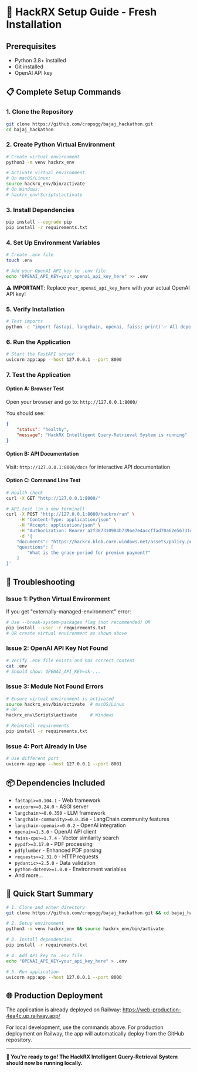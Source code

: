 # 🚀 HackRX Setup Guide - Fresh Installation

## Prerequisites
- Python 3.8+ installed
- Git installed
- OpenAI API key

## 📋 Complete Setup Commands

### 1. Clone the Repository
```bash
git clone https://github.com/cropsgg/bajaj_hackathon.git
cd bajaj_hackathon
```

### 2. Create Python Virtual Environment
```bash
# Create virtual environment
python3 -m venv hackrx_env

# Activate virtual environment
# On macOS/Linux:
source hackrx_env/bin/activate
# On Windows:
# hackrx_env\Scripts\activate
```

### 3. Install Dependencies
```bash
pip install --upgrade pip
pip install -r requirements.txt
```

### 4. Set Up Environment Variables
```bash
# Create .env file
touch .env

# Add your OpenAI API key to .env file
echo "OPENAI_API_KEY=your_openai_api_key_here" >> .env
```

**⚠️ IMPORTANT**: Replace `your_openai_api_key_here` with your actual OpenAI API key!

### 5. Verify Installation
```bash
# Test imports
python -c "import fastapi, langchain, openai, faiss; print('✅ All dependencies installed successfully!')"
```

### 6. Run the Application
```bash
# Start the FastAPI server
uvicorn app:app --host 127.0.0.1 --port 8000
```

### 7. Test the Application

#### Option A: Browser Test
Open your browser and go to: `http://127.0.0.1:8000/`

You should see:
```json
{
    "status": "healthy",
    "message": "HackRX Intelligent Query-Retrieval System is running"
}
```

#### Option B: API Documentation
Visit: `http://127.0.0.1:8000/docs` for interactive API documentation

#### Option C: Command Line Test
```bash
# Health check
curl -X GET "http://127.0.0.1:8000/"

# API test (in a new terminal)
curl -X POST "http://127.0.0.1:8000/hackrx/run" \
     -H "Content-Type: application/json" \
     -H "Accept: application/json" \
     -H "Authorization: Bearer a2f387310984b739ae7e4accffad70a62e5673145dd05bc749dc913c0e6d0c42" \
     -d '{
    "documents": "https://hackrx.blob.core.windows.net/assets/policy.pdf?sv=2023-01-03&st=2025-07-04T09%3A11%3A24Z&se=2027-07-05T09%3A11%3A00Z&sr=b&sp=r&sig=N4a9OU0w0QXO6AOIBiu4bpl7AXvEZogeT%2FjUHNO7HzQ%3D",
    "questions": [
        "What is the grace period for premium payment?"
    ]
}'
```

## 🔧 Troubleshooting

### Issue 1: Python Virtual Environment
If you get "externally-managed-environment" error:
```bash
# Use --break-system-packages flag (not recommended) OR
pip install --user -r requirements.txt
# OR create virtual environment as shown above
```

### Issue 2: OpenAI API Key Not Found
```bash
# Verify .env file exists and has correct content
cat .env
# Should show: OPENAI_API_KEY=sk-...
```

### Issue 3: Module Not Found Errors
```bash
# Ensure virtual environment is activated
source hackrx_env/bin/activate  # macOS/Linux
# OR
hackrx_env\Scripts\activate     # Windows

# Reinstall requirements
pip install -r requirements.txt
```

### Issue 4: Port Already in Use
```bash
# Use different port
uvicorn app:app --host 127.0.0.1 --port 8001
```

## 📦 Dependencies Included

- `fastapi>=0.104.1` - Web framework
- `uvicorn>=0.24.0` - ASGI server
- `langchain>=0.0.350` - LLM framework
- `langchain-community>=0.0.350` - LangChain community features
- `langchain-openai>=0.0.2` - OpenAI integration
- `openai>=1.3.0` - OpenAI API client
- `faiss-cpu>=1.7.4` - Vector similarity search
- `pypdf>=3.17.0` - PDF processing
- `pdfplumber` - Enhanced PDF parsing
- `requests>=2.31.0` - HTTP requests
- `pydantic>=2.5.0` - Data validation
- `python-dotenv>=1.0.0` - Environment variables
- And more...

## 🎯 Quick Start Summary

```bash
# 1. Clone and enter directory
git clone https://github.com/cropsgg/bajaj_hackathon.git && cd bajaj_hackathon

# 2. Setup environment
python3 -m venv hackrx_env && source hackrx_env/bin/activate

# 3. Install dependencies
pip install -r requirements.txt

# 4. Add API key to .env file
echo "OPENAI_API_KEY=your_api_key_here" > .env

# 5. Run application
uvicorn app:app --host 127.0.0.1 --port 8000
```

## 🌐 Production Deployment

The application is already deployed on Railway: https://web-production-4ea4c.up.railway.app/

For local development, use the commands above. For production deployment on Railway, the app will automatically deploy from the GitHub repository.

---

**🎉 You're ready to go! The HackRX Intelligent Query-Retrieval System should now be running locally.**